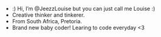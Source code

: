 - :) Hi, I’m @JeezzLouise but you can just call me Louise :)
- Creative thinker and tinkerer.
- From South Africa, Pretoria.
- Brand new baby coder! Learing to code everyday <3
